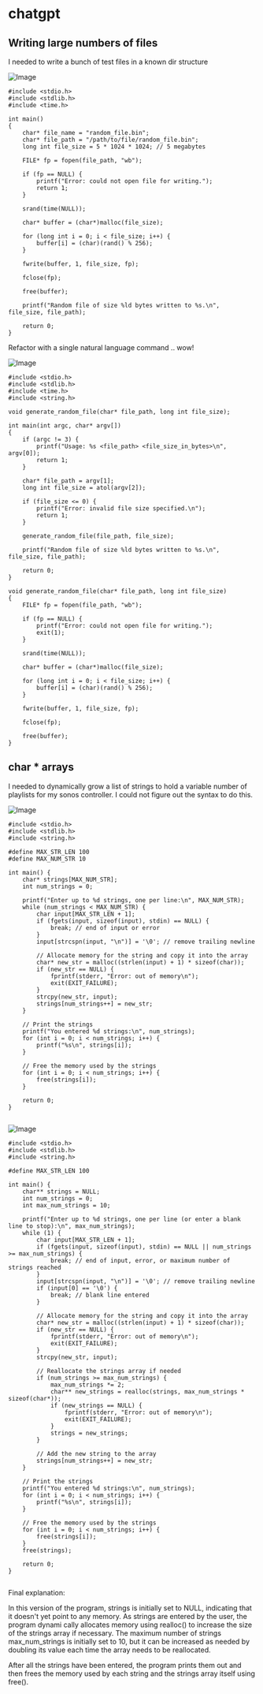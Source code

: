 # chatgpt

## Writing large numbers of files

I needed to write a bunch of test files in a known dir structure


![Image](screen1.png)
```
#include <stdio.h>
#include <stdlib.h>
#include <time.h>

int main()
{
    char* file_name = "random_file.bin";
    char* file_path = "/path/to/file/random_file.bin";
    long int file_size = 5 * 1024 * 1024; // 5 megabytes

    FILE* fp = fopen(file_path, "wb");

    if (fp == NULL) {
        printf("Error: could not open file for writing.");
        return 1;
    }

    srand(time(NULL));

    char* buffer = (char*)malloc(file_size);

    for (long int i = 0; i < file_size; i++) {
        buffer[i] = (char)(rand() % 256);
    }

    fwrite(buffer, 1, file_size, fp);

    fclose(fp);

    free(buffer);

    printf("Random file of size %ld bytes written to %s.\n", file_size, file_path);

    return 0;
}
```

Refactor with a single natural language command .. wow!

![Image](screen2.png)
```
#include <stdio.h>
#include <stdlib.h>
#include <time.h>
#include <string.h>

void generate_random_file(char* file_path, long int file_size);

int main(int argc, char* argv[])
{
    if (argc != 3) {
        printf("Usage: %s <file_path> <file_size_in_bytes>\n", argv[0]);
        return 1;
    }

    char* file_path = argv[1];
    long int file_size = atol(argv[2]);

    if (file_size <= 0) {
        printf("Error: invalid file size specified.\n");
        return 1;
    }

    generate_random_file(file_path, file_size);

    printf("Random file of size %ld bytes written to %s.\n", file_size, file_path);

    return 0;
}

void generate_random_file(char* file_path, long int file_size)
{
    FILE* fp = fopen(file_path, "wb");

    if (fp == NULL) {
        printf("Error: could not open file for writing.");
        exit(1);
    }

    srand(time(NULL));

    char* buffer = (char*)malloc(file_size);

    for (long int i = 0; i < file_size; i++) {
        buffer[i] = (char)(rand() % 256);
    }

    fwrite(buffer, 1, file_size, fp);

    fclose(fp);

    free(buffer);
}
```
## char * arrays

I needed to dynamically grow a list of strings to hold a variable number of playlists for my sonos controller. 
I could not figure out the syntax to do this.

![Image](screen3.png)
```
#include <stdio.h>
#include <stdlib.h>
#include <string.h>

#define MAX_STR_LEN 100
#define MAX_NUM_STR 10

int main() {
    char* strings[MAX_NUM_STR];
    int num_strings = 0;

    printf("Enter up to %d strings, one per line:\n", MAX_NUM_STR);
    while (num_strings < MAX_NUM_STR) {
        char input[MAX_STR_LEN + 1];
        if (fgets(input, sizeof(input), stdin) == NULL) {
            break; // end of input or error
        }
        input[strcspn(input, "\n")] = '\0'; // remove trailing newline

        // Allocate memory for the string and copy it into the array
        char* new_str = malloc((strlen(input) + 1) * sizeof(char));
        if (new_str == NULL) {
            fprintf(stderr, "Error: out of memory\n");
            exit(EXIT_FAILURE);
        }
        strcpy(new_str, input);
        strings[num_strings++] = new_str;
    }

    // Print the strings
    printf("You entered %d strings:\n", num_strings);
    for (int i = 0; i < num_strings; i++) {
        printf("%s\n", strings[i]);
    }

    // Free the memory used by the strings
    for (int i = 0; i < num_strings; i++) {
        free(strings[i]);
    }

    return 0;
}


```
![Image](screen4.png)
```
#include <stdio.h>
#include <stdlib.h>
#include <string.h>

#define MAX_STR_LEN 100

int main() {
    char** strings = NULL;
    int num_strings = 0;
    int max_num_strings = 10;

    printf("Enter up to %d strings, one per line (or enter a blank line to stop):\n", max_num_strings);
    while (1) {
        char input[MAX_STR_LEN + 1];
        if (fgets(input, sizeof(input), stdin) == NULL || num_strings >= max_num_strings) {
            break; // end of input, error, or maximum number of strings reached
        }
        input[strcspn(input, "\n")] = '\0'; // remove trailing newline
        if (input[0] == '\0') {
            break; // blank line entered
        }

        // Allocate memory for the string and copy it into the array
        char* new_str = malloc((strlen(input) + 1) * sizeof(char));
        if (new_str == NULL) {
            fprintf(stderr, "Error: out of memory\n");
            exit(EXIT_FAILURE);
        }
        strcpy(new_str, input);

        // Reallocate the strings array if needed
        if (num_strings >= max_num_strings) {
            max_num_strings *= 2;
            char** new_strings = realloc(strings, max_num_strings * sizeof(char*));
            if (new_strings == NULL) {
                fprintf(stderr, "Error: out of memory\n");
                exit(EXIT_FAILURE);
            }
            strings = new_strings;
        }

        // Add the new string to the array
        strings[num_strings++] = new_str;
    }

    // Print the strings
    printf("You entered %d strings:\n", num_strings);
    for (int i = 0; i < num_strings; i++) {
        printf("%s\n", strings[i]);
    }

    // Free the memory used by the strings
    for (int i = 0; i < num_strings; i++) {
        free(strings[i]);
    }
    free(strings);

    return 0;
}


```

Final explanation:

In this version of the program, strings is initially set to NULL, indicating that it doesn't yet point to any memory. As strings are entered by the user, the program dynami
cally allocates memory using realloc() to increase the size of the strings array if necessary. The maximum number of strings max_num_strings is initially set to 10, but it 
can be increased as needed by doubling its value each time the array needs to be reallocated.

After all the strings have been entered, the program prints them out and then frees the memory used by each string and the strings array itself using free().
 